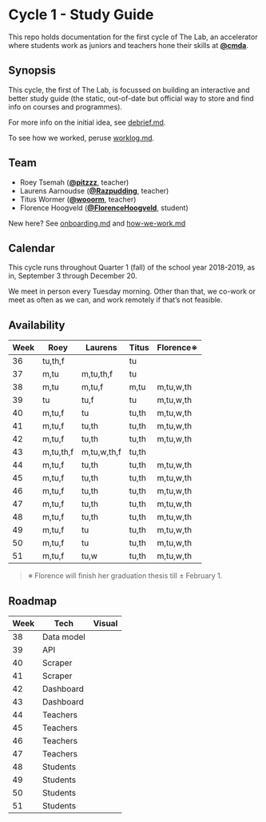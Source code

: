 # Cycle 1 - Study Guide

This repo holds documentation for the first cycle of The Lab, an accelerator
where students work as juniors and teachers hone their skills at [**@cmda**][cmda].

## Synopsis

This cycle, the first of The Lab, is focussed on building an interactive
and better study guide (the static, out-of-date but official way to store and
find info on courses and programmes).

For more info on the initial idea, see [debrief.md][debrief].

To see how we worked, peruse [worklog.md][worklog].

## Team

*   Roey Tsemah ([**@pitzzz**][pitzzz], teacher)
*   Laurens Aarnoudse ([**@Razpudding**][razpudding], teacher)
*   Titus Wormer ([**@wooorm**][wooorm], teacher)
*   Florence Hoogveld ([**@FlorenceHoogveld**][florencehoogveld], student)

New here?
See [onboarding.md][onboarding] and [how-we-work.md][how-we-work]

## Calendar

This cycle runs throughout Quarter 1 (fall) of the school year 2018-2019,
as in, September 3 through December 20.

We meet in person every Tuesday morning.
Other than that, we co-work or meet as often as we can, and work remotely if
that’s not feasible.

## Availability

| Week | Roey      | Laurens     | Titus | Florence※ |
| ---- | --------- | ----------- | ----- | --------- |
| 36   | tu,th,f   |             | tu    |           |
| 37   | m,tu      | m,tu,th,f   | tu    |           |
| 38   | m,tu      | m,tu,f      | m,tu  | m,tu,w,th |
| 39   | tu        | tu,f        | tu    | m,tu,w,th |
| 40   | m,tu,f    | tu          | tu,th | m,tu,w,th |
| 41   | m,tu,f    | tu,th       | tu,th | m,tu,w,th |
| 42   | m,tu,f    | tu,th       | tu,th | m,tu,w,th |
| 43   | m,tu,th,f | m,tu,w,th,f | tu,th |           |
| 44   | m,tu,f    | tu,th       | tu,th | m,tu,w,th |
| 45   | m,tu,f    | tu,th       | tu,th | m,tu,w,th |
| 46   | m,tu,f    | tu,th       | tu,th | m,tu,w,th |
| 47   | m,tu,f    | tu,th       | tu,th | m,tu,w,th |
| 48   | m,tu,f    | tu,th       | tu,th | m,tu,w,th |
| 49   | m,tu,f    | tu          | tu,th | m,tu,w,th |
| 50   | m,tu,f    | tu          | tu,th | m,tu,w,th |
| 51   | m,tu,f    | tu,w        | tu,th | m,tu,w,th |

> ※ Florence will finish her graduation thesis till ± February 1.

## Roadmap

| Week | Tech       | Visual |
| ---- | ---------- | ------ |
| 38   | Data model |        |
| 39   | API        |        |
| 40   | Scraper    |        |
| 41   | Scraper    |        |
| 42   | Dashboard  |        |
| 43   | Dashboard  |        |
| 44   | Teachers   |        |
| 45   | Teachers   |        |
| 46   | Teachers   |        |
| 47   | Teachers   |        |
| 48   | Students   |        |
| 49   | Students   |        |
| 50   | Students   |        |
| 51   | Students   |        |

[cmda]: https://github.com/cmda

[florencehoogveld]: https://github.com/florencehoogveld

[pitzzz]: https://github.com/pitzzz

[razpudding]: https://github.com/razpudding

[wooorm]: https://github.com/wooorm

[debrief]: debrief.md

[worklog]: worklog.md

[onboarding]: https://github.com/cmda-the-lab/meta/blob/master/onboarding.md

[how-we-work]: https://github.com/cmda-the-lab/meta/blob/master/how-we-work.md
